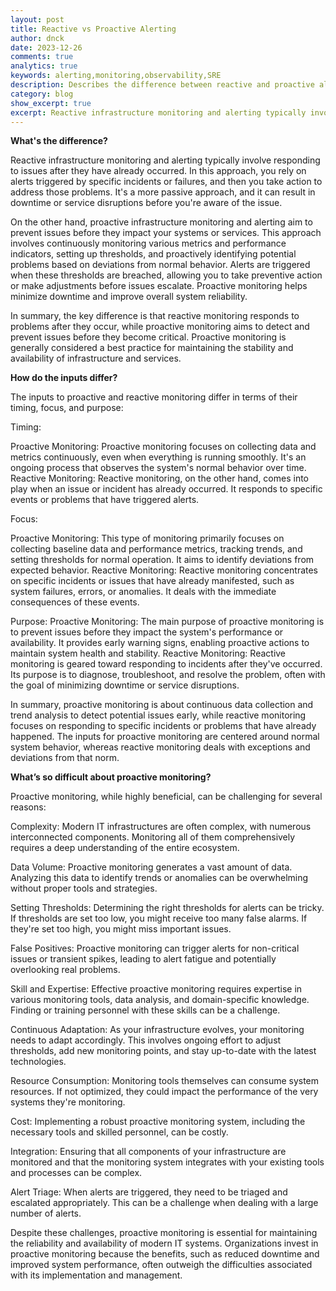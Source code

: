 ```yaml
---
layout: post
title: Reactive vs Proactive Alerting
author: dnck
date: 2023-12-26
comments: true
analytics: true
keywords: alerting,monitoring,observability,SRE
description: Describes the difference between reactive and proactive alerting and why their both important to implementing sre and observability
category: blog
show_excerpt: true
excerpt: Reactive infrastructure monitoring and alerting typically involve responding to issues after they have already occurred...
---
```


**What's the difference?**

Reactive infrastructure monitoring and alerting typically involve responding to
issues after they have already occurred. In this approach, you rely on alerts
triggered by specific incidents or failures, and then you take action to address
those problems. It's a more passive approach, and it can result in downtime or
service disruptions before you're aware of the issue.

On the other hand, proactive infrastructure monitoring and alerting aim to
prevent issues before they impact your systems or services. This approach
involves continuously monitoring various metrics and performance indicators,
setting up thresholds, and proactively identifying potential problems based on
deviations from normal behavior. Alerts are triggered when these thresholds are
breached, allowing you to take preventive action or make adjustments before
issues escalate. Proactive monitoring helps minimize downtime and improve
overall system reliability.

In summary, the key difference is that reactive monitoring responds to problems
after they occur, while proactive monitoring aims to detect and prevent issues
before they become critical. Proactive monitoring is generally considered a best
practice for maintaining the stability and availability of infrastructure and
services.

**How do the inputs differ?**

The inputs to proactive and reactive monitoring differ in terms of their timing,
focus, and purpose:

Timing:

Proactive Monitoring: Proactive monitoring focuses on collecting data and
metrics continuously, even when everything is running smoothly. It's an
ongoing process that observes the system's normal behavior over time.
Reactive Monitoring: Reactive monitoring, on the other hand, comes into play
when an issue or incident has already occurred. It responds to specific events
or problems that have triggered alerts.

Focus:

Proactive Monitoring: This type of monitoring primarily focuses on collecting
baseline data and performance metrics, tracking trends, and setting thresholds
for normal operation. It aims to identify deviations from expected behavior.
Reactive Monitoring: Reactive monitoring concentrates on specific incidents or
issues that have already manifested, such as system failures, errors, or
anomalies. It deals with the immediate consequences of these events.

Purpose:
Proactive Monitoring: The main purpose of proactive monitoring is to prevent
issues before they impact the system's performance or availability. It provides
early warning signs, enabling proactive actions to maintain system health and
stability.
Reactive Monitoring: Reactive monitoring is geared toward responding to incidents
after they've occurred. Its purpose is to diagnose, troubleshoot, and resolve
the problem, often with the goal of minimizing downtime or service disruptions.

In summary, proactive monitoring is about continuous data collection and trend
analysis to detect potential issues early, while reactive monitoring focuses on
responding to specific incidents or problems that have already happened. The
inputs for proactive monitoring are centered around normal system behavior,
whereas reactive monitoring deals with exceptions and deviations from that norm.

**What’s so difficult about proactive monitoring?**

Proactive monitoring, while highly beneficial, can be challenging for several
reasons:

Complexity: Modern IT infrastructures are often complex, with numerous
interconnected components. Monitoring all of them comprehensively requires a
deep understanding of the entire ecosystem.

Data Volume: Proactive monitoring generates a vast amount of data. Analyzing
this data to identify trends or anomalies can be overwhelming without proper
tools and strategies.

Setting Thresholds: Determining the right thresholds for alerts can be tricky.
If thresholds are set too low, you might receive too many false alarms. If
they're set too high, you might miss important issues.

False Positives: Proactive monitoring can trigger alerts for non-critical
issues or transient spikes, leading to alert fatigue and potentially overlooking
real problems.

Skill and Expertise: Effective proactive monitoring requires expertise in various
monitoring tools, data analysis, and domain-specific knowledge. Finding or
training personnel with these skills can be a challenge.

Continuous Adaptation: As your infrastructure evolves, your monitoring needs
to adapt accordingly. This involves ongoing effort to adjust thresholds, add
new monitoring points, and stay up-to-date with the latest technologies.

Resource Consumption: Monitoring tools themselves can consume system resources.
If not optimized, they could impact the performance of the very systems they're monitoring.

Cost: Implementing a robust proactive monitoring system, including the necessary
tools and skilled personnel, can be costly.

Integration: Ensuring that all components of your infrastructure are monitored
and that the monitoring system integrates with your existing tools and processes
can be complex.

Alert Triage: When alerts are triggered, they need to be triaged and escalated
appropriately. This can be a challenge when dealing with a large number of alerts.

Despite these challenges, proactive monitoring is essential for maintaining the
reliability and availability of modern IT systems. Organizations invest in
proactive monitoring because the benefits, such as reduced downtime and improved
system performance, often outweigh the difficulties associated with its
implementation and management.
